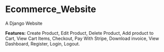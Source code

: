 # Ecommerce_Website
A Django Website

**Features:**
Create Product,
Edit Product,
Delete Product,
Add product to Cart,
View Cart Items,
Checkout,
Pay With Stripe,
Download invoice,
View Dashboard,
Register,
Login,
Logout.
